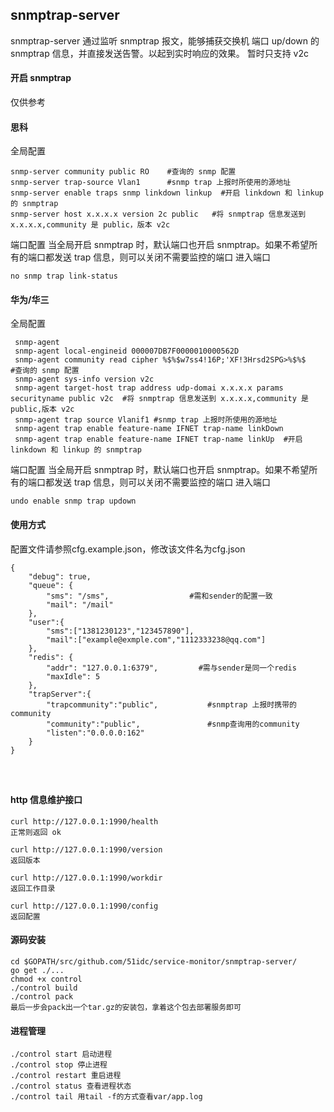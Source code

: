## snmptrap-server

snmptrap-server 通过监听 snmptrap 报文，能够捕获交换机 端口 up/down 的 snmptrap 信息，并直接发送告警。以起到实时响应的效果。
暂时只支持 v2c

#### 开启 snmptrap 
仅供参考
#### 思科
全局配置
```
snmp-server community public RO    #查询的 snmp 配置
snmp-server trap-source Vlan1      #snmp trap 上报时所使用的源地址
snmp-server enable traps snmp linkdown linkup  #开启 linkdown 和 linkup 的 snmptrap
snmp-server host x.x.x.x version 2c public   #将 snmptrap 信息发送到 x.x.x.x,community 是 public，版本 v2c
```
端口配置
当全局开启 snmptrap 时，默认端口也开启 snmptrap。如果不希望所有的端口都发送 trap 信息，则可以关闭不需要监控的端口
进入端口
```
no snmp trap link-status
```

#### 华为/华三
全局配置
```
 snmp-agent
 snmp-agent local-engineid 000007DB7F0000010000562D
 snmp-agent community read cipher %$%$w7ss4!16P;'XF!3Hrsd2SPG>%$%$      #查询的 snmp 配置
 snmp-agent sys-info version v2c
 snmp-agent target-host trap address udp-domai x.x.x.x params securityname public v2c  #将 snmptrap 信息发送到 x.x.x.x,community 是 public,版本 v2c
 snmp-agent trap source Vlanif1 #snmp trap 上报时所使用的源地址
 snmp-agent trap enable feature-name IFNET trap-name linkDown
 snmp-agent trap enable feature-name IFNET trap-name linkUp  #开启 linkdown 和 linkup 的 snmptrap
```
端口配置
当全局开启 snmptrap 时，默认端口也开启 snmptrap。如果不希望所有的端口都发送 trap 信息，则可以关闭不需要监控的端口
进入端口
```
undo enable snmp trap updown
```
#### 使用方式


配置文件请参照cfg.example.json，修改该文件名为cfg.json

```
{
	"debug": true,
	"queue": {
        "sms": "/sms",                  #需和sender的配置一致
        "mail": "/mail"
    },
	"user":{
		"sms":["1381230123","123457890"],
		"mail":["example@exmple.com","1112333238@qq.com"]	
	},
    "redis": {
        "addr": "127.0.0.1:6379",         #需与sender是同一个redis
        "maxIdle": 5
    },
	"trapServer":{
		"trapcommunity":"public",           #snmptrap 上报时携带的 community
		"community":"public",               #snmp查询用的community
		"listen":"0.0.0.0:162"
	}
}




```

#### http 信息维护接口

```
curl http://127.0.0.1:1990/health
正常则返回 ok

curl http://127.0.0.1:1990/version
返回版本

curl http://127.0.0.1:1990/workdir
返回工作目录
 
curl http://127.0.0.1:1990/config
返回配置
```

#### 源码安装

```
cd $GOPATH/src/github.com/51idc/service-monitor/snmptrap-server/
go get ./...
chmod +x control
./control build
./control pack
最后一步会pack出一个tar.gz的安装包，拿着这个包去部署服务即可

```

#### 进程管理

```
./control start 启动进程
./control stop 停止进程
./control restart 重启进程
./control status 查看进程状态
./control tail 用tail -f的方式查看var/app.log
```

